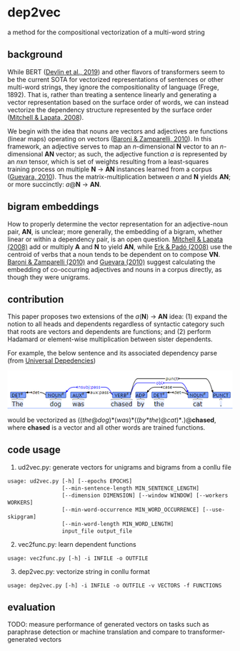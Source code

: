 # dep2vec

a method for the compositional vectorization of a multi-word string

## background
While BERT ([Devlin et al., 2019](https://www.aclweb.org/anthology/N19-1423/)) and other flavors of transformers seem to be the current SOTA for vectorized representations of sentences or other multi-word strings, they ignore the compositionality of language (Frege, 1892). That is, rather than treating a sentence linearly and generating a vector representation based on the surface order of words, we can instead vectorize the dependency structure represented by the surface order ([Mitchell & Lapata, 2008](https://www.aclweb.org/anthology/P08-1028/)). 

We begin with the idea that nouns are vectors and adjectives are functions (linear maps) operating on vectors ([Baroni & Zamparelli, 2010](https://www.aclweb.org/anthology/D10-1115/)). In this framework, an adjective serves to map an *n*-dimensional **N** vector to an *n*-dimensional **AN** vector; as such, the adjective function *a* is represented by an *n*x*n* tensor, which is set of weights resulting from a least-squares training process on multiple **N** → **AN** instances learned from a corpus ([Guevara, 2010](https://www.aclweb.org/anthology/W10-2805)). Thus the matrix-multiplication between *a* and **N** yields **AN**; or more succinctly: *a*@**N** → **AN**.

## bigram embeddings
How to properly determine the vector representation for an adjective-noun pair, **AN**, is unclear; more generally, the embedding of a bigram, whether linear or within a dependency pair, is an open question. [Mitchell & Lapata (2008)](https://www.aclweb.org/anthology/P08-1028/) add or multiply **A** and **N** to yield **AN**, while [Erk & Padó (2008)](https://www.aclweb.org/anthology/D08-1094/) use the centroid of verbs that a noun tends to be dependent on to compose **VN**. [Baroni & Zamparelli (2010)](https://www.aclweb.org/anthology/D10-1115/) and [Guevara (2010)](https://www.aclweb.org/anthology/W10-2805) suggest calculating the embedding of co-occurring adjectives and nouns in a corpus directly, as though they were unigrams.

## contribution
This paper proposes two extensions of the *a*(**N**) → **AN** idea: (1) expand the notion to all heads and dependents regardless of syntactic category such that roots are vectors and dependents are functions; and (2) perform Hadamard or element-wise multiplication between sister dependents.

For example, the below sentence and its associated dependency parse (from [Universal Depedencies](https://universaldependencies.org/introduction.html))

![Image of dependency graph](https://github.com/wmdyer/dep2vec/blob/main/img/ud.png)

would be vectorized as ((*the*@*dog*)\*(*was*)\*((*by*\**the*)@*cat*)\**.*)@**chased**, where **chased** is a vector and all other words are trained functions.

## code usage

1. ud2vec.py: generate vectors for unigrams and bigrams from a conllu file
```
usage: ud2vec.py [-h] [--epochs EPOCHS]
                 [--min-sentence-length MIN_SENTENCE_LENGTH]
                 [--dimension DIMENSION] [--window WINDOW] [--workers WORKERS]
                 [--min-word-occurrence MIN_WORD_OCCURRENCE] [--use-skipgram]
                 [--min-word-length MIN_WORD_LENGTH]
                 input_file output_file
```

2. vec2func.py: learn dependent functions
```
usage: vec2func.py [-h] -i INFILE -o OUTFILE
```

3. dep2vec.py: vectorize string in conllu format
```
usage: dep2vec.py [-h] -i INFILE -o OUTFILE -v VECTORS -f FUNCTIONS
```

## evaluation
TODO: measure performance of generated vectors on tasks such as paraphrase detection or machine translation and compare to transformer-generated vectors
